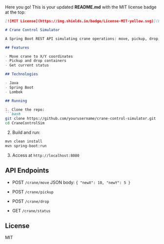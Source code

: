 Here you go! This is your updated **README.md** with the MIT license badge at the top:

````markdown
[![MIT License](https://img.shields.io/badge/License-MIT-yellow.svg)](LICENSE)

# Crane Control Simulator

A Spring Boot REST API simulating crane operations: move, pickup, drop, and status.

## Features

- Move crane to X/Y coordinates
- Pickup and drop containers
- Get current status

## Technologies

- Java
- Spring Boot
- Lombok

## Running

1. Clone the repo:
```bash
git clone https://github.com/yourusername/crane-control-simulator.git
cd CraneControlSim
````

2. Build and run:

```bash
mvn clean install
mvn spring-boot:run
```

3. Access at `http://localhost:8080`

## API Endpoints

* POST `/crane/move`
  JSON body: `{ "newX": 10, "newY": 5 }`

* POST `/crane/pickup`

* POST `/crane/drop`

* GET `/crane/status`

## License

MIT

